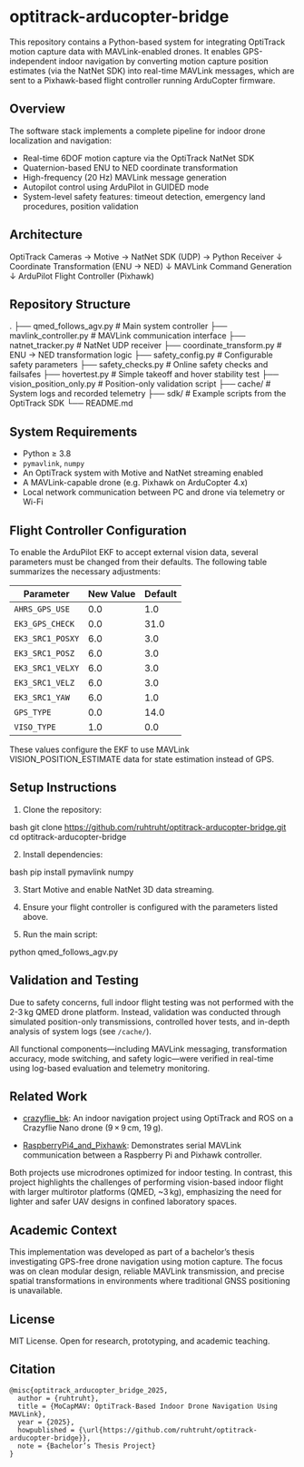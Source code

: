 
# optitrack-arducopter-bridge

This repository contains a Python-based system for integrating OptiTrack motion capture data with MAVLink-enabled drones. It enables GPS-independent indoor navigation by converting motion capture position estimates (via the NatNet SDK) into real-time MAVLink messages, which are sent to a Pixhawk-based flight controller running ArduCopter firmware.

## Overview

The software stack implements a complete pipeline for indoor drone localization and navigation:

- Real-time 6DOF motion capture via the OptiTrack NatNet SDK
- Quaternion-based ENU to NED coordinate transformation
- High-frequency (20 Hz) MAVLink message generation
- Autopilot control using ArduPilot in GUIDED mode
- System-level safety features: timeout detection, emergency land procedures, position validation

## Architecture



OptiTrack Cameras → Motive → NatNet SDK (UDP) → Python Receiver
↓
Coordinate Transformation (ENU → NED)
↓
MAVLink Command Generation
↓
ArduPilot Flight Controller (Pixhawk)



## Repository Structure



.
├── qmed\_follows\_agv.py           # Main system controller
├── mavlink\_controller.py         # MAVLink communication interface
├── natnet\_tracker.py             # NatNet UDP receiver
├── coordinate\_transform.py       # ENU → NED transformation logic
├── safety\_config.py              # Configurable safety parameters
├── safety\_checks.py              # Online safety checks and failsafes
├── hovertest.py                  # Simple takeoff and hover stability test
├── vision\_position\_only.py       # Position-only validation script
├── cache/                        # System logs and recorded telemetry
├── sdk/                          # Example scripts from the OptiTrack SDK
└── README.md


## System Requirements

- Python ≥ 3.8  
- `pymavlink`, `numpy`  
- An OptiTrack system with Motive and NatNet streaming enabled  
- A MAVLink-capable drone (e.g. Pixhawk on ArduCopter 4.x)  
- Local network communication between PC and drone via telemetry or Wi-Fi

## Flight Controller Configuration

To enable the ArduPilot EKF to accept external vision data, several parameters must be changed from their defaults. The following table summarizes the necessary adjustments:

| Parameter         | New Value | Default |
|-------------------|-----------|---------|
| `AHRS_GPS_USE`     | 0.0       | 1.0     |
| `EK3_GPS_CHECK`    | 0.0       | 31.0    |
| `EK3_SRC1_POSXY`   | 6.0       | 3.0     |
| `EK3_SRC1_POSZ`    | 6.0       | 3.0     |
| `EK3_SRC1_VELXY`   | 6.0       | 3.0     |
| `EK3_SRC1_VELZ`    | 6.0       | 3.0     |
| `EK3_SRC1_YAW`     | 6.0       | 1.0     |
| `GPS_TYPE`         | 0.0       | 14.0    |
| `VISO_TYPE`        | 1.0       | 0.0     |

These values configure the EKF to use MAVLink VISION_POSITION_ESTIMATE data for state estimation instead of GPS.

## Setup Instructions

1. Clone the repository:

bash
   git clone https://github.com/ruhtruht/optitrack-arducopter-bridge.git
   cd optitrack-arducopter-bridge


2. Install dependencies:

  bash
   pip install pymavlink numpy


3. Start Motive and enable NatNet 3D data streaming.

4. Ensure your flight controller is configured with the parameters listed above.

5. Run the main script:

 python qmed_follows_agv.py


## Validation and Testing

Due to safety concerns, full indoor flight testing was not performed with the 2-3 kg QMED drone platform. Instead, validation was conducted through simulated position-only transmissions, controlled hover tests, and in-depth analysis of system logs (see `/cache/`).

All functional components—including MAVLink messaging, transformation accuracy, mode switching, and safety logic—were verified in real-time using log-based evaluation and telemetry monitoring.

## Related Work

* [crazyflie\_bk](https://github.com/briankim13/crazyflie_bk):
  An indoor navigation project using OptiTrack and ROS on a Crazyflie Nano drone (9 × 9 cm, 19 g).

* [RaspberryPi4\_and\_Pixhawk](https://github.com/nickolaus65/RasberryPi4_and_Pixhawk):
  Demonstrates serial MAVLink communication between a Raspberry Pi and Pixhawk controller.

Both projects use microdrones optimized for indoor testing. In contrast, this project highlights the challenges of performing vision-based indoor flight with larger multirotor platforms (QMED, \~3 kg), emphasizing the need for lighter and safer UAV designs in confined laboratory spaces.

## Academic Context

This implementation was developed as part of a bachelor’s thesis investigating GPS-free drone navigation using motion capture. The focus was on clean modular design, reliable MAVLink transmission, and precise spatial transformations in environments where traditional GNSS positioning is unavailable.

## License

MIT License. Open for research, prototyping, and academic teaching.

## Citation

```
@misc{optitrack_arducopter_bridge_2025,
  author = {ruhtruht},
  title = {MoCapMAV: OptiTrack-Based Indoor Drone Navigation Using MAVLink},
  year = {2025},
  howpublished = {\url{https://github.com/ruhtruht/optitrack-arducopter-bridge}},
  note = {Bachelor’s Thesis Project}
}
```


